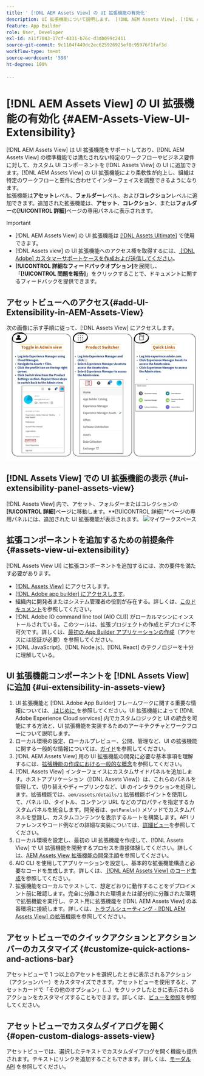 ```yaml
---
title: ' [!DNL AEM Assets View] の UI 拡張機能の有効化'
description: UI 拡張機能について説明します。 [!DNL AEM Assets View]. [!DNL AEM Assets View]  の UI では、特定のビジネスニーズを満たすためのカスタム UI コンポーネントを追加できます。
feature: App Builder
role: User, Developer
exl-id: a11f7043-17cf-4331-b76c-d3db099c2411
source-git-commit: 9c1104f449dc2ec625926925ef8c95976f1faf3d
workflow-type: tm+mt
source-wordcount: '598'
ht-degree: 100%

---
```


# [!DNL AEM Assets View] の UI 拡張機能の有効化 {#AEM-Assets-View-UI-Extensibility}

[!DNL AEM Assets View] は UI 拡張機能をサポートしており、[!DNL AEM Assets View] の標準機能では満たされない特定のワークフローやビジネス要件に対して、カスタム UI コンポーネントを [!DNL Assets View] の UI に追加できます。[!DNL AEM Assets View] の UI 拡張機能により柔軟性が向上し、組織は特定のワークフローと要件に合わせてインターフェイスを調整できるようになります。\
拡張機能は&#x200B;**アセット**&#x200B;レベル、**フォルダー**&#x200B;レベル、および&#x200B;**コレクション**&#x200B;レベルに追加できます。追加された拡張機能は、**アセット**、**コレクション**、または&#x200B;**フォルダー**&#x200B;の&#x200B;**[!UICONTROL 詳細]**&#x200B;ページの専用パネルに表示されます。

>[!IMPORTANT]
>
> * [!DNL AEM Assets View] の UI 拡張機能は [[!DNL Assets Ultimate]](/help/assets/assets-ultimate-overview.md) で使用できます。
> * [!DNL Assets view] の UI 拡張機能へのアクセス権を取得するには、[ [!DNL Adobe] カスタマーサポートケースを作成および送信してください](https://helpx.adobe.com/jp/enterprise/using/support-for-experience-cloud.html)。
> * **[!UICONTROL 詳細なフィードバックオプション]**&#x200B;を展開し、「**[!UICONTROL 問題を報告]**」をクリックすることで、ドキュメントに関するフィードバックを提供できます。

## <a id="1"></a>アセットビューへのアクセス{#add-UI-Extensibility-in-AEM-Assets-View}

次の画像に示す手順に従って、[!DNL Assets View] にアクセスします。
![access-assets-view-ui](/help/assets/assets/access-assets-view.jpg)

## [!DNL Assets View] での UI 拡張機能の表示 {#ui-extensibility-panel-assets-view}

[!DNL Assets View] 内で、アセット、フォルダーまたはコレクションの&#x200B;**[!UICONTROL 詳細]**&#x200B;ページに移動します。**[!UICONTROL 詳細]**ページの専用パネルには、追加された UI 拡張機能が表示されます。
![マイワークスペース](/help/assets/assets/my-workspace-assets-view3.png)

## 拡張コンポーネントを追加するための前提条件{#assets-view-ui-extensibility}

[!DNL Assets View UI] に拡張コンポーネントを追加するには、次の要件を満たす必要があります。

* [ [!DNL Assets View]](#1) にアクセスします。
* [[!DNL Adobe app builder] にアクセスします](https://developer.adobe.com/app-builder/docs/overview/)。
* 組織内に開発者またはシステム管理者の役割が存在する。詳しくは、[このドキュメント](https://developer.adobe.com/uix/docs/guides/get-access/)を参照してください。
* [!DNL Adobe IO command line tool (AIO CLI)] がローカルマシンにインストールされている。このツールは、拡張プロジェクトの作成とデプロイに不可欠です。詳しくは、[最初の App Builder アプリケーションの作成](https://developer.adobe.com/app-builder/docs/get_started/app_builder_get_started/first-app#local-environment-set-up)（アクセスには認証が必要）を参照してください。
* [!DNL JavaScript]、[!DNL Node.js]、[!DNL React] のテクノロジーを十分に理解している。

## UI 拡張機能コンポーネントを [!DNL Assets View] に追加 {#ui-extensibility-in-assets-view}

1. UI 拡張機能と [!DNL Adobe App Builder] フレームワークに関する重要な情報については、[ はじめに ](https://developer.adobe.com/uix/docs/getting-started/)を参照してください。UI 拡張機能によって [!DNL Adobe Experience Cloud services] 内でカスタムロジックと UI の統合を可能にする方法と、UI 拡張機能を実装するためのアーキテクチャとワークフローについて説明します。
1. ローカル環境の設定、ローカルプレビュー、公開、管理など、UI の拡張機能に関する一般的な情報については、[ガイド](https://developer.adobe.com/uix/docs/guides/)を参照してください。
1. [!DNL AEM Assets View] 用の UI 拡張機能の開発に必要な基本事項を理解するには、[拡張機能の作成における一般的な概念](https://developer.adobe.com/uix/docs/services/aem-assets-view/api/commons/)を参照してください。
1. [!DNL Assets View] インターフェイスにカスタムサイドパネルを追加します。ホストアプリケーション（[!DNL Assets View]）は、これらのパネルを管理して、切り替えやディープリンクなど、UI のインタラクションを処理します。拡張機能では、`aem/assets/details/1` 拡張機能ポイントを使用して、パネル ID、タイトル、コンテンツ URL などのプロパティを指定するカスタムパネルを統合します。開発者は、`getPanels()` メソッドでカスタムパネルを登録し、カスタムコンテンツを表示するルートを構築します。API リファレンスやコード例などの詳細な実装については、[詳細ビュー](https://developer.adobe.com/uix/docs/services/aem-assets-view/api/details-view/)を参照してください。
1. ローカル環境を設定し、最初の UI 拡張機能を作成して、[!DNL Assets View] で UI 拡張機能を開発するプロセスを直接体験してください。詳しくは、[AEM Assets View 拡張機能の開発手順](https://developer.adobe.com/uix/docs/services/aem-assets-view/extension-development/)を参照してください。
1. AIO CLI を使用してアプリケーションを設定し、基本的な拡張機能構造と必要なコードを生成します。詳しくは、[ [!DNL AEM Assets View] のコード生成](https://developer.adobe.com/uix/docs/services/aem-assets-view/code-generation/)を参照してください。
1. 拡張機能をローカルでテストして、想定どおりに動作することをデプロイメント前に確認します。完全に分離された環境または部分的に分離された環境で拡張機能を実行し、テスト用に拡張機能を [!DNL AEM Assets View] の本番環境に接続します。詳しくは、[トラブルシューティング -  [!DNL AEM Assets View]  の拡張機能](https://developer.adobe.com/uix/docs/services/aem-assets-view/debug/)を参照してください。

## アセットビューでのクイックアクションとアクションバーのカスタマイズ {#customize-quick-actions-and-actions-bar}

アセットビューで 1 つ以上のアセットを選択したときに表示されるアクション（アクションバー）をカスタマイズできます。アセットビューを使用すると、アセットカードで「その他のオプション」（...）をクリックしたときに表示されるアクションをカスタマイズすることもできます。詳しくは、[ビューを参照](https://developer.adobe.com/uix/docs/services/aem-assets-view/api/browse-view/)を参照してください。

## アセットビューでカスタムダイアログを開く {#open-custom-dialogs-assets-view}

アセットビューでは、選択したテキストでカスタムダイアログを開く機能も提供されます。テキストにリンクを追加することもできます。詳しくは、[モーダル API](https://developer.adobe.com/uix/docs/services/aem-assets-view/api/commons/#modal-api) を参照してください。
